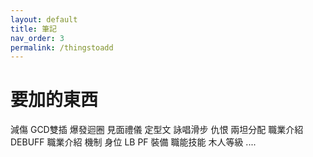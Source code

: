 ```yaml
---
layout: default
title: 筆記
nav_order: 3
permalink: /thingstoadd
---
```


# 要加的東西

減傷
GCD雙插
爆發迴圈
見面禮儀
定型文
詠唱滑步
仇恨
兩坦分配
職業介紹
DEBUFF
職業介紹
機制
身位
LB
PF
裝備
職能技能
木人等級
....
